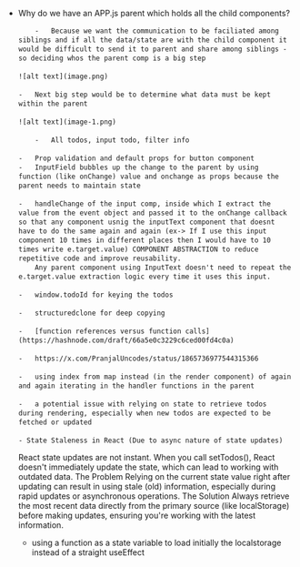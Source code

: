 -   Why do we have an APP.js parent which holds all the child components?

            -   Because we want the communication to be faciliated among siblings and if all the data/state are with the child component it would be difficult to send it to parent and share among siblings - so deciding whos the parent comp is a big step

        ![alt text](image.png)

        -   Next big step would be to determine what data must be kept within the parent

        ![alt text](image-1.png)

            -   All todos, input todo, filter info

        -   Prop validation and default props for button component
        -   InputField bubbles up the change to the parent by using function (like onChange) value and onchange as props because the parent needs to maintain state

        -   handleChange of the input comp, inside which I extract the value from the event object and passed it to the onChange callback so that any component usnig the inputText component that doesnt have to do the same again and again (ex-> If I use this input component 10 times in different places then I would have to 10 times write e.target.value) COMPONENT ABSTRACTION to reduce repetitive code and improve reusability.
            Any parent component using InputText doesn't need to repeat the e.target.value extraction logic every time it uses this input.

        -   window.todoId for keying the todos

        -   structuredclone for deep copying

        -   [function references versus function calls](https://hashnode.com/draft/66a5e0c3229c6ced00fd4c0a)

        -   https://x.com/PranjalUncodes/status/1865736977544315366

        -   using index from map instead (in the render component) of again and again iterating in the handler functions in the parent

        -   a potential issue with relying on state to retrieve todos during rendering, especially when new todos are expected to be fetched or updated

        - State Staleness in React (Due to async nature of state updates)

    React state updates are not instant. When you call setTodos(), React doesn't immediately update the state, which can lead to working with outdated data.
    The Problem
    Relying on the current state value right after updating can result in using stale (old) information, especially during rapid updates or asynchronous operations.
    The Solution
    Always retrieve the most recent data directly from the primary source (like localStorage) before making updates, ensuring you're working with the latest information.

    - using a function as a state variable to load initially the localstorage instead of a straight useEffect 